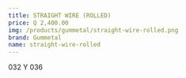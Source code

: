 ```yaml
---
title: STRAIGHT WIRE (ROLLED)
price: Q 2,400.00
img: /products/gummetal/straight-wire-rolled.png
brand: Gummetal
name: straight-wire-rolled
---
```


032 Y 036
